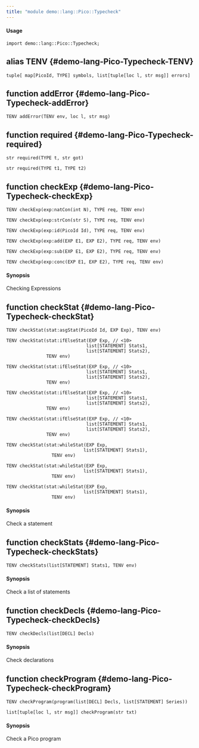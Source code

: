 ```yaml
---
title: "module demo::lang::Pico::Typecheck"
---
```


#### Usage

`import demo::lang::Pico::Typecheck;`


## alias TENV {#demo-lang-Pico-Typecheck-TENV}

```rascal
tuple[ map[PicoId, TYPE] symbols, list[tuple[loc l, str msg]] errors]

```

## function addError {#demo-lang-Pico-Typecheck-addError}

```rascal
TENV addError(TENV env, loc l, str msg)

```

## function required {#demo-lang-Pico-Typecheck-required}

```rascal
str required(TYPE t, str got)

str required(TYPE t1, TYPE t2)

```

## function checkExp {#demo-lang-Pico-Typecheck-checkExp}

```rascal
TENV checkExp(exp:natCon(int N), TYPE req, TENV env)

TENV checkExp(exp:strCon(str S), TYPE req, TENV env)

TENV checkExp(exp:id(PicoId Id), TYPE req, TENV env)

TENV checkExp(exp:add(EXP E1, EXP E2), TYPE req, TENV env)

TENV checkExp(exp:sub(EXP E1, EXP E2), TYPE req, TENV env)

TENV checkExp(exp:conc(EXP E1, EXP E2), TYPE req, TENV env)

```

#### Synopsis

Checking Expressions

## function checkStat {#demo-lang-Pico-Typecheck-checkStat}

```rascal
TENV checkStat(stat:asgStat(PicoId Id, EXP Exp), TENV env)

TENV checkStat(stat:ifElseStat(EXP Exp, // <10>
                              list[STATEMENT] Stats1,
                              list[STATEMENT] Stats2),
               TENV env)

TENV checkStat(stat:ifElseStat(EXP Exp, // <10>
                              list[STATEMENT] Stats1,
                              list[STATEMENT] Stats2),
               TENV env)

TENV checkStat(stat:ifElseStat(EXP Exp, // <10>
                              list[STATEMENT] Stats1,
                              list[STATEMENT] Stats2),
               TENV env)

TENV checkStat(stat:ifElseStat(EXP Exp, // <10>
                              list[STATEMENT] Stats1,
                              list[STATEMENT] Stats2),
               TENV env)

TENV checkStat(stat:whileStat(EXP Exp, 
                             list[STATEMENT] Stats1),
                 TENV env)

TENV checkStat(stat:whileStat(EXP Exp, 
                             list[STATEMENT] Stats1),
                 TENV env)

TENV checkStat(stat:whileStat(EXP Exp, 
                             list[STATEMENT] Stats1),
                 TENV env)

```

#### Synopsis

Check a statement

## function checkStats {#demo-lang-Pico-Typecheck-checkStats}

```rascal
TENV checkStats(list[STATEMENT] Stats1, TENV env)

```

#### Synopsis

Check a list of statements

## function checkDecls {#demo-lang-Pico-Typecheck-checkDecls}

```rascal
TENV checkDecls(list[DECL] Decls)

```

#### Synopsis

Check declarations

## function checkProgram {#demo-lang-Pico-Typecheck-checkProgram}

```rascal
TENV checkProgram(program(list[DECL] Decls, list[STATEMENT] Series))

list[tuple[loc l, str msg]] checkProgram(str txt)

```

#### Synopsis

Check a Pico program

